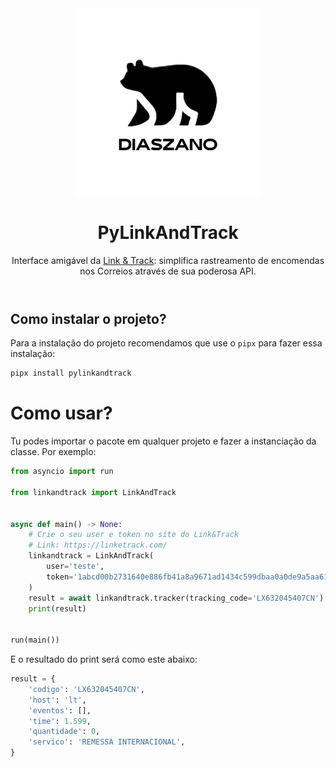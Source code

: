 <header>
    <div align="center">
        <a href="https://github.com/Diaszano">
            <img src=".github/assets/diaszano.png" alt="logo" height="300">
        </a>
        <h1>
            PyLinkAndTrack
        </h1>
        Interface amigável da <a href="https://linketrack.com/">Link & Track</a>: simplifica rastreamento de encomendas nos Correios através de sua poderosa API.
    </div>
</header>

## Como instalar o projeto?

Para a instalação do projeto recomendamos que use o `pipx` para fazer essa instalação:

```bash
pipx install pylinkandtrack
```

# Como usar?

Tu podes importar o pacote em qualquer projeto e fazer a instanciação da classe. Por exemplo:

```python
from asyncio import run

from linkandtrack import LinkAndTrack


async def main() -> None:
    # Crie o seu user e token no site do Link&Track
    # Link: https://linketrack.com/
    linkandtrack = LinkAndTrack(
        user='teste',
        token='1abcd00b2731640e886fb41a8a9671ad1434c599dbaa0a0de9a5aa619f29a83f',
    )
    result = await linkandtrack.tracker(tracking_code='LX632045407CN')
    print(result)


run(main())
```

E o resultado do print será como este abaixo: 

```python
result = {
    'codigo': 'LX632045407CN',
    'host': 'lt',
    'eventos': [],
    'time': 1.599,
    'quantidade': 0,
    'servico': 'REMESSA INTERNACIONAL',
}
```